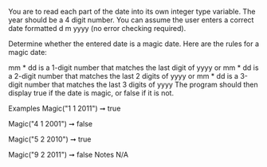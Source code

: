 You are to read each part of the date into its own integer type variable. The year should be a 4 digit number. You can assume the user enters a correct date formatted d m yyyy (no error checking required).

Determine whether the entered date is a magic date. Here are the rules for a magic date:

mm * dd is a 1-digit number that matches the last digit of yyyy or
mm * dd is a 2-digit number that matches the last 2 digits of yyyy or
mm * dd is a 3-digit number that matches the last 3 digits of yyyy
The program should then display true if the date is magic, or false if it is not.

Examples
Magic("1 1 2011") ➞ true

Magic("4 1 2001") ➞ false

Magic("5 2 2010") ➞ true

Magic("9 2 2011") ➞ false
Notes
N/A
